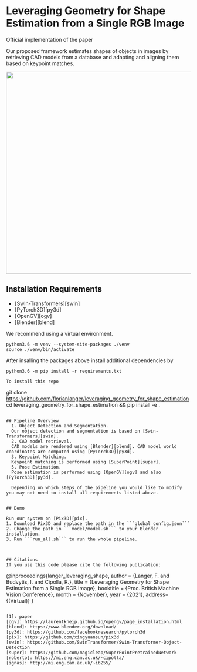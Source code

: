 # Leveraging Geometry for Shape Estimation from a Single RGB Image

Official implementation of the paper

<!-- > **Leveraging Geometry for Shape Estimation from a Single RGB Image** \
> BMVC 2021
> Florian Langer, [Ignas Budvytis][ignas], [Roberto Cipolla][roberto] \
> [[arXiv]][1] -->

Our proposed framework estimates shapes of objects in images by retrieving CAD models from a database and adapting and aligning them based on keypoint matches.

<div align="center">
  <img src="https://github.com/florianlanger/leveraging_geometry_for_shape_estimation/blob/main/assets/teaser.gif" width="550px" />
</div>


## Installation Requirements
- [Swin-Transformers][swin]
- [PyTorch3D][py3d]
- [OpenGV][ogv]
- [Blender][blend]

We recommend using a virtual environment.
```
python3.6 -m venv --system-site-packages ./venv
source ./venv/bin/activate
```

After insalling the packages above install additional dependencies by
```
python3.6 -m pip install -r requirements.txt

To install this repo
```
git clone https://github.com/florianlanger/leveraging_geometry_for_shape_estimation
cd leveraging_geometry_for_shape_estimation && pip install -e .
```

## Pipeline Overview
  1. Object Detection and Segmentation.
  Our object detection and segmentation is based on [Swin-Transformers][swin].
  2. CAD model retrieval.
  CAD models are rendered using [Blender][blend]. CAD model world coordinates are computed using [PyTorch3D][py3d].
  3. Keypoint Matching.
  Keypoint matching is performed using [SuperPoint][super].
  5. Pose Estimation.
  Pose estimation is performed using [OpenGV][ogv] and also [PyTorch3D][py3d].
  
  Depending on which steps of the pipeline you would like to modify you may not need to install all requirements listed above.


## Demo

Run our system on [Pix3D][pix].
1. Download Pix3D and replace the path in the ```global_config.json```
2. Change the path in ```model/model.sh``` to your Blender installation.
3. Run ```run_all.sh``` to run the whole pipeline.



## Citations
If you use this code please cite the following publication:
```
@inproceedings{langer_leveraging_shape,
               author = {Langer, F. and Budvytis, I. and Cipolla, R.},
               title = {Leveraging Geometry for Shape Estimation from a Single RGB Image},
               booktitle = {Proc. British Machine Vision Conference},
               month = {November},
               year = {2021},
               address={(Virtual)}
}
```

[1]: paper
[ogv]: https://laurentkneip.github.io/opengv/page_installation.html
[blend]: https://www.blender.org/download/
[py3d]: https://github.com/facebookresearch/pytorch3d
[pix]: https://github.com/xingyuansun/pix3d
[swin]: https://github.com/SwinTransformer/Swin-Transformer-Object-Detection
[super]: https://github.com/magicleap/SuperPointPretrainedNetwork
[roberto]: https://mi.eng.cam.ac.uk/~cipolla/
[ignas]: http://mi.eng.cam.ac.uk/~ib255/
